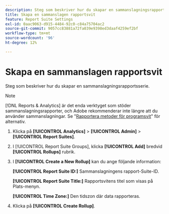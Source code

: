 ```yaml
---
description: Steg som beskriver hur du skapar en sammanslagningsrapportsserie.
title: Skapa en sammanslagen rapportsvit
feature: Report Suite Settings
exl-id: 0aac9063-d915-4484-92c0-c84a75704ac2
source-git-commit: 9057cc83881a72fa039e9398ed3daaf4259ef2bf
workflow-type: tm+mt
source-wordcount: '96'
ht-degree: 12%

---
```


# Skapa en sammanslagen rapportsvit

Steg som beskriver hur du skapar en sammanslagningsrapportsserie.

>[!NOTE]
>
>[!DNL Reports & Analytics] är det enda verktyget som stöder sammanslagningsrapporter, och Adobe rekommenderar inte längre att du använder sammanslagningar. Se &quot;[Rapportera metoder för programsvit](https://experienceleague.adobe.com/docs/analytics/admin/manage-report-suites/rollup-report-suite.html)&quot; för alternativ.

1. Klicka på **[!UICONTROL Analytics]** > **[!UICONTROL Admin]** > **[!UICONTROL Report Suites]**.
1. I [!UICONTROL Report Suite Groups], klicka **[!UICONTROL Add]** bredvid **[!UICONTROL Rollups]** rubrik.
1. I **[!UICONTROL Create a New Rollup]** kan du ange följande information:

   **[!UICONTROL Report Suite ID:]** Sammanslagningens rapport-Suite-ID.

   **[!UICONTROL Report Suite Title:]** Rapportsvitens titel som visas på Plats-menyn.

   **[!UICONTROL Time Zone:]** Den tidszon där data rapporteras.
1. Klicka på **[!UICONTROL Create Rollup]**.
